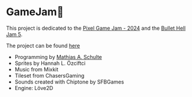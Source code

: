 # GameJam🍓
This project is dedicated to the [Pixel Game Jam - 2024](https://itch.io/jam/-pixel-game-jam-2024) and the [Bullet Hell Jam 5](https://itch.io/jam/bullet-hell-v).

The project can be found [here](https://baalisback.itch.io/)


* Programming by [Mathias A. Schulte](https://github.com/baalIsBack)
* Sprites by Hannah L. Özciftci
* Music from Mixkit
* Tileset from ChasersGaming
* Sounds created with Chiptone by SFBGames
* Engine: Löve2D
